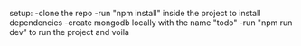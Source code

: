 setup:
-clone the repo
-run "npm install" inside the project to install dependencies
-create mongodb locally with the name "todo"
-run "npm run dev" to run the project and voila 